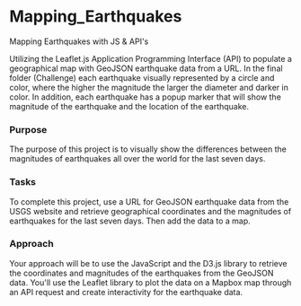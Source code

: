 # Mapping_Earthquakes

Mapping Earthquakes with JS & API's

Utilizing the Leaflet.js Application Programming Interface (API) to populate a geographical map with GeoJSON earthquake data from a URL. In the final folder (Challenge) each earthquake visually represented by a circle and color, where the higher the magnitude the larger the diameter and darker in color. In addition, each earthquake has a popup marker that will show the magnitude of the earthquake and the location of the earthquake.

### Purpose
The purpose of this project is to visually show the differences between the magnitudes of earthquakes all over the world for the last seven days.
### Tasks
To complete this project, use a URL for GeoJSON earthquake data from the USGS website and retrieve geographical coordinates and the magnitudes of earthquakes for the last seven days. Then add the data to a map.
### Approach
Your approach will be to use the JavaScript and the D3.js library to retrieve the coordinates and magnitudes of the earthquakes from the GeoJSON data. You'll use the Leaflet library to plot the data on a Mapbox map through an API request and create interactivity for the earthquake data.
